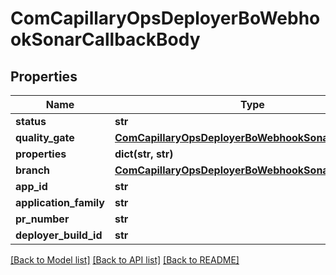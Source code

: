 # ComCapillaryOpsDeployerBoWebhookSonarCallbackBody

## Properties
Name | Type | Description | Notes
------------ | ------------- | ------------- | -------------
**status** | **str** |  | [optional] 
**quality_gate** | [**ComCapillaryOpsDeployerBoWebhookSonarQualityGate**](ComCapillaryOpsDeployerBoWebhookSonarQualityGate.md) |  | [optional] 
**properties** | **dict(str, str)** |  | [optional] 
**branch** | [**ComCapillaryOpsDeployerBoWebhookSonarBranch**](ComCapillaryOpsDeployerBoWebhookSonarBranch.md) |  | [optional] 
**app_id** | **str** |  | [optional] 
**application_family** | **str** |  | [optional] 
**pr_number** | **str** |  | [optional] 
**deployer_build_id** | **str** |  | [optional] 

[[Back to Model list]](../README.md#documentation-for-models) [[Back to API list]](../README.md#documentation-for-api-endpoints) [[Back to README]](../README.md)

